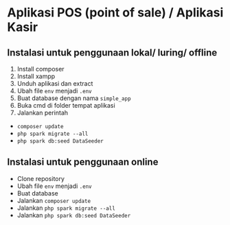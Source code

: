 # Aplikasi POS (point of sale) / Aplikasi Kasir

## Instalasi untuk penggunaan lokal/ luring/ offline
1. Install composer
2. Install xampp
3. Unduh aplikasi dan extract 
4. Ubah file `env` menjadi `.env`
5. Buat database dengan nama `simple_app`
6. Buka cmd di folder tempat aplikasi
7. Jalankan perintah
 - `composer update`
 - `php spark migrate --all`
 - `php spark db:seed DataSeeder`

## Instalasi untuk penggunaan online
- Clone repository
- Ubah file `env` menjadi `.env`
- Buat database
- Jalankan `composer update`
- Jalankan `php spark migrate --all`
- Jalankan `php spark db:seed DataSeeder`
